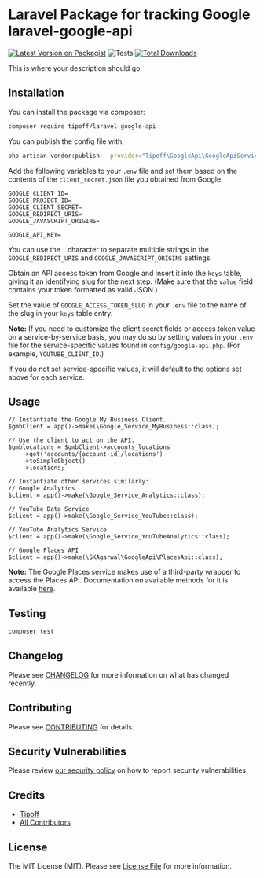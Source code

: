 # Laravel Package for tracking Google laravel-google-api

[![Latest Version on Packagist](https://img.shields.io/packagist/v/tipoff/laravel-google-api.svg?style=flat-square)](https://packagist.org/packages/tipoff/laravel-google-api)
![Tests](https://github.com/tipoff/laravel-google-api/workflows/Tests/badge.svg)
[![Total Downloads](https://img.shields.io/packagist/dt/tipoff/laravel-google-api.svg?style=flat-square)](https://packagist.org/packages/tipoff/laravel-google-api)

This is where your description should go.

## Installation

You can install the package via composer:

```bash
composer require tipoff/laravel-google-api
```

You can publish the config file with:
```bash
php artisan vendor:publish --provider="Tipoff\GoogleApi\GoogleApiServiceProvider" --tag="google-api-config"
```

Add the following variables to your `.env` file and set them based on the contents of the
`client_secret.json` file you obtained from Google.
```
GOOGLE_CLIENT_ID=
GOOGLE_PROJECT_ID=
GOOGLE_CLIENT_SECRET=
GOOGLE_REDIRECT_URIS=
GOOGLE_JAVASCRIPT_ORIGINS=

GOOGLE_API_KEY=
```

You can use the `|` character to separate multiple strings in the `GOOGLE_REDIRECT_URIS` and `GOOGLE_JAVASCRIPT_ORIGINS` settings.

Obtain an API access token from Google and insert it into the `keys` table, giving it an identifying slug for the next step. (Make sure that the `value` field contains your token formatted as valid JSON.)

Set the value of `GOOGLE_ACCESS_TOKEN_SLUG` in your `.env` file to the name of the slug in your `keys` table entry.

**Note:** If you need to customize the client secret fields or access token value on a service-by-service basis, you may do so by setting values in your `.env` file for the service-specific values found in `config/google-api.php`. (For example, `YOUTUBE_CLIENT_ID`.)

If you do not set service-specific values, it will default to the options set above for each service.

## Usage

```
// Instantiate the Google My Business Client.
$gmbClient = app()->make(\Google_Service_MyBusiness::class);

// Use the client to act on the API.
$gmblocations = $gmbClient->accounts_locations
    ->get('accounts/{account-id}/locations')
    ->toSimpleObject()
    ->locations;

// Instantiate other services similarly:
// Google Analytics
$client = app()->make(\Google_Service_Analytics::class);

// YouTube Data Service
$client = app()->make(\Google_Service_YouTube::class);

// YouTube Analytics Service
$client = app()->make(\Google_Service_YouTubeAnalytics::class);

// Google Places API
$client = app()->make(\SKAgarwal\GoogleApi\PlacesApi::class);
```

**Note:** The Google Places service makes use of a third-party wrapper to access the Places API.
Documentation on available methods for it is available [here](https://github.com/SachinAgarwal1337/google-places-api/#available-methods).

## Testing

```bash
composer test
```

## Changelog

Please see [CHANGELOG](CHANGELOG.md) for more information on what has changed recently.

## Contributing

Please see [CONTRIBUTING](.github/CONTRIBUTING.md) for details.

## Security Vulnerabilities

Please review [our security policy](../../security/policy) on how to report security vulnerabilities.

## Credits

- [Tipoff](https://github.com/tipoff)
- [All Contributors](../../contributors)

## License

The MIT License (MIT). Please see [License File](LICENSE.md) for more information.
